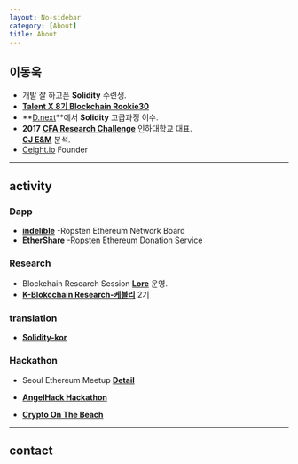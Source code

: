```yaml
---
layout: No-sidebar
category: [About]
title: About
---
```


## 이동욱
  - 개발 잘 하고픈 **Solidity** 수련생.
  - **[Talent X 8기 Blockchain Rookie30](http://www.talentx.co.kr/admission)**
  - **[D.next](https://campus.dnext.co/)**에서 **Solidity** 고급과정 이수.
  - **2017** **[CFA Research Challenge](https://www.cfainstitute.org/societies/challenge)** 인하대학교 대표.  
  **[CJ E&M](https://1drv.ms/b/s!AnqMWEEqb4B_jVJfmRDrNt8ZbhVZ)** 분석.
  - [Ceight.io](http://ceight.io) Founder  

---
## activity
### **Dapp**
  - **[indelible](https://wooqii.github.io/indelible)** -Ropsten Ethereum Network Board
  - **[EtherShare](https://github.com/wooqii/cryptobeach-ethershare)** -Ropsten Ethereum Donation Service

### **Research**
  - Blockchain Research Session **[Lore](https://wooqii.github.io)** 운영.  
  - **[K-Blokcchain Research-케블리](https://steemit.com/@kblock)** 2기 

### **translation**
  - **[Solidity-kor](https://github.com/solidity-korea/solidity-docs-kr)**

### **Hackathon**
  - Seoul Ethereum Meetup **[Detail](https://www.coindeskkorea.com/%ED%98%84%EC%9E%A5-%EC%96%B8%EC%A0%9C%EA%B9%8C%EC%A7%80-%ED%8A%B8%EB%A0%88%EC%9D%B4%EB%94%A9%EB%A7%8C-%ED%95%A0%ED%85%90%EA%B0%80-%EC%9D%B4%EB%8D%94%EB%A6%AC%EC%9B%80-%EB%8C%91-%EA%B0%9C%EB%B0%9C/)** 
  - **[AngelHack Hackathon](http://www.hackathon.io/angelhack-seoul-hackathon-2018)**

  - **[Crypto On The Beach](http://www.nabifs.org/ko/articles/151)**

---
## contact
<div>
  <a href="https://www.linkedin.com/in/wooqii/" class="fa fa-linkedin fa-4x">
  
  </a>
  <a href="http://github.com/wooqii" class="fa fa-github fa-4x">
  
  </a>
  <a href="mailto:cpawookie@gmail.com" class="fa fa-google-plus-square fa-4x">
  
  </a>
</div>